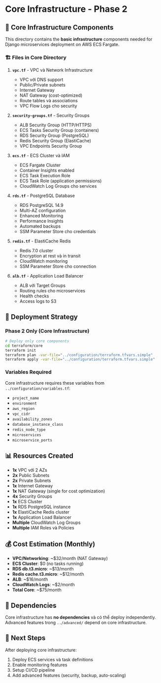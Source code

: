 # Core Infrastructure - Phase 2

## 📁 Core Infrastructure Components

This directory contains the **basic infrastructure** components needed for Django microservices deployment on AWS ECS Fargate.

### 🏗️ **Files in Core Directory**

1. **`vpc.tf`** - VPC và Network Infrastructure
   - VPC với DNS support
   - Public/Private subnets
   - Internet Gateway
   - NAT Gateway (cost-optimized)
   - Route tables và associations
   - VPC Flow Logs cho security

2. **`security-groups.tf`** - Security Groups
   - ALB Security Group (HTTP/HTTPS)
   - ECS Tasks Security Group (containers)
   - RDS Security Group (PostgreSQL)
   - Redis Security Group (ElastiCache)
   - VPC Endpoints Security Group

3. **`ecs.tf`** - ECS Cluster và IAM
   - ECS Fargate Cluster
   - Container Insights enabled
   - ECS Task Execution Role
   - ECS Task Role (application permissions)
   - CloudWatch Log Groups cho services

4. **`rds.tf`** - PostgreSQL Database
   - RDS PostgreSQL 14.9
   - Multi-AZ configuration
   - Enhanced Monitoring
   - Performance Insights
   - Automated backups
   - SSM Parameter Store cho credentials

5. **`redis.tf`** - ElastiCache Redis
   - Redis 7.0 cluster
   - Encryption at rest và in transit
   - CloudWatch monitoring
   - SSM Parameter Store cho connection

6. **`alb.tf`** - Application Load Balancer
   - ALB với Target Groups
   - Routing rules cho microservices
   - Health checks
   - Access logs to S3

## 🚀 **Deployment Strategy**

### **Phase 2 Only (Core Infrastructure)**
```bash
# Deploy only core components
cd terraform/core
terraform init
terraform plan -var-file="../configuration/terraform.tfvars.simple"
terraform apply -var-file="../configuration/terraform.tfvars.simple"
```

### **Variables Required**
Core infrastructure requires these variables from `../configuration/variables.tf`:
- `project_name`
- `environment` 
- `aws_region`
- `vpc_cidr`
- `availability_zones`
- `database_instance_class`
- `redis_node_type`
- `microservices`
- `microservice_ports`

## 📊 **Resources Created**

- **1x** VPC với 2 AZs
- **2x** Public Subnets
- **2x** Private Subnets  
- **1x** Internet Gateway
- **1x** NAT Gateway (single for cost optimization)
- **4x** Security Groups
- **1x** ECS Cluster
- **1x** RDS PostgreSQL instance
- **1x** ElastiCache Redis cluster
- **1x** Application Load Balancer
- **Multiple** CloudWatch Log Groups
- **Multiple** IAM Roles và Policies

## 💰 **Cost Estimation (Monthly)**

- **VPC/Networking**: ~$32/month (NAT Gateway)
- **ECS Cluster**: $0 (no tasks running)
- **RDS db.t3.micro**: ~$13/month
- **Redis cache.t3.micro**: ~$12/month
- **ALB**: ~$16/month
- **CloudWatch Logs**: ~$2/month
- **Total Core**: ~$75/month

## 🔗 **Dependencies**

Core infrastructure has **no dependencies** và có thể deploy independently. Advanced features trong `../advanced/` depend on core infrastructure.

## 🔧 **Next Steps**

After deploying core infrastructure:
1. Deploy ECS services và task definitions
2. Enable monitoring features
3. Setup CI/CD pipeline
4. Add advanced features (security, backup, auto-scaling) 